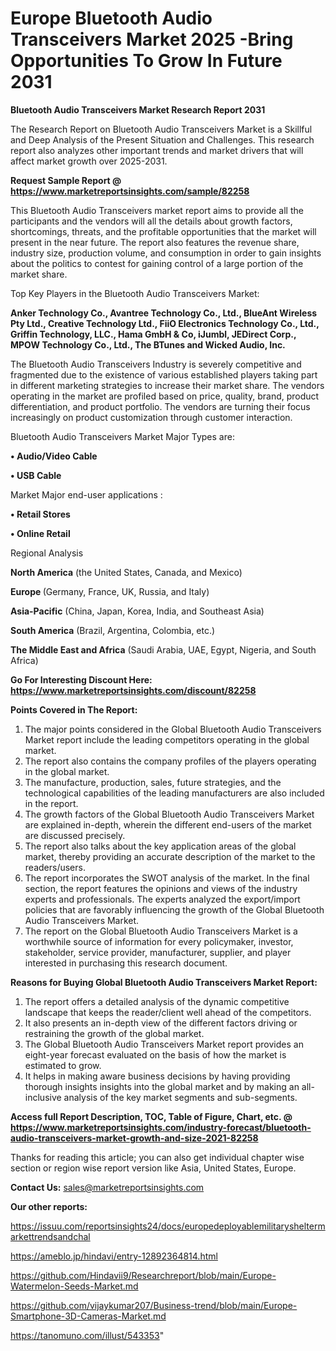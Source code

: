 # Europe Bluetooth Audio Transceivers Market 2025 -Bring Opportunities To Grow In Future 2031

<strong>Bluetooth Audio Transceivers Market Research Report 2031</strong>

The Research Report on Bluetooth Audio Transceivers Market is a Skillful and Deep Analysis of the Present Situation and Challenges. This research report also analyzes other important trends and market drivers that will affect market growth over 2025-2031.

<strong>Request Sample Report @ <a href=https://www.marketreportsinsights.com/sample/82258>https://www.marketreportsinsights.com/sample/82258</a></strong>

This Bluetooth Audio Transceivers market report aims to provide all the participants and the vendors will all the details about growth factors, shortcomings, threats, and the profitable opportunities that the market will present in the near future. The report also features the revenue share, industry size, production volume, and consumption in order to gain insights about the politics to contest for gaining control of a large portion of the market share.

Top Key Players in the Bluetooth Audio Transceivers Market:

<strong>Anker Technology Co., Avantree Technology Co., Ltd., BlueAnt Wireless Pty Ltd., Creative Technology Ltd., FiiO Electronics Technology Co., Ltd., Griffin Technology, LLC., Hama GmbH & Co, iJumbl, JEDirect Corp., MPOW Technology Co., Ltd., The BTunes and Wicked Audio, Inc. </strong>

The Bluetooth Audio Transceivers Industry is severely competitive and fragmented due to the existence of various established players taking part in different marketing strategies to increase their market share. The vendors operating in the market are profiled based on price, quality, brand, product differentiation, and product portfolio. The vendors are turning their focus increasingly on product customization through customer interaction.

Bluetooth Audio Transceivers Market Major Types are:

<strong>• Audio/Video Cable

• USB Cable</strong>

Market Major end-user applications :

<strong>• Retail Stores

• Online Retail</strong>

Regional Analysis

</u><strong><b>North America</b></strong> (the United States, Canada, and Mexico)

<strong><b>Europe </b></strong>(Germany, France, UK, Russia, and Italy)

<strong><b>Asia-Pacific</b></strong> (China, Japan, Korea, India, and Southeast Asia)

<strong><b>South America</b></strong> (Brazil, Argentina, Colombia, etc.)

<strong><b>The Middle East and Africa</b></strong> (Saudi Arabia, UAE, Egypt, Nigeria, and South Africa)

<strong>Go For Interesting Discount Here: <a href=https://www.marketreportsinsights.com/discount/82258>https://www.marketreportsinsights.com/discount/82258</a></strong>

<strong>Points Covered in The Report:</strong>
<ol>
  <li>The major points considered in the Global Bluetooth Audio Transceivers Market report include the leading competitors operating in the global market.</li>
  <li>The report also contains the company profiles of the players operating in the global market.</li>
  <li>The manufacture, production, sales, future strategies, and the technological capabilities of the leading manufacturers are also included in the report.</li>
  <li>The growth factors of the Global Bluetooth Audio Transceivers Market are explained in-depth, wherein the different end-users of the market are discussed precisely.</li>
  <li>The report also talks about the key application areas of the global market, thereby providing an accurate description of the market to the readers/users.</li>
  <li>The report incorporates the SWOT analysis of the market. In the final section, the report features the opinions and views of the industry experts and professionals. The experts analyzed the export/import policies that are favorably influencing the growth of the Global Bluetooth Audio Transceivers Market.</li>
  <li>The report on the Global Bluetooth Audio Transceivers Market is a worthwhile source of information for every policymaker, investor, stakeholder, service provider, manufacturer, supplier, and player interested in purchasing this research document.</li>
</ol>
<strong>Reasons for Buying Global Bluetooth Audio Transceivers Market Report:</strong>

<ol>
  <li>The report offers a detailed analysis of the dynamic competitive landscape that keeps the reader/client well ahead of the competitors.</li>
  <li>It also presents an in-depth view of the different factors driving or restraining the growth of the global market.</li>
  <li>The Global Bluetooth Audio Transceivers Market report provides an eight-year forecast evaluated on the basis of how the market is estimated to grow.</li>
  <li>It helps in making aware business decisions by having providing thorough insights insights into the global market and by making an all-inclusive analysis of the key market segments and sub-segments.</li>
</ol>
<strong>Access full Report Description, TOC, Table of Figure, Chart, etc. @ <a href=https://www.marketreportsinsights.com/industry-forecast/bluetooth-audio-transceivers-market-growth-and-size-2021-82258>https://www.marketreportsinsights.com/industry-forecast/bluetooth-audio-transceivers-market-growth-and-size-2021-82258</a></strong>


Thanks for reading this article; you can also get individual chapter wise section or region wise report version like Asia, United States, Europe.

<strong>Contact Us:</strong>
sales@marketreportsinsights.com

<strong>Our other reports:</strong>

<a href=https://issuu.com/reportsinsights24/docs/europedeployablemilitarysheltermarkettrendsandchal>https://issuu.com/reportsinsights24/docs/europedeployablemilitarysheltermarkettrendsandchal</a>

<a href=https://ameblo.jp/hindavi/entry-12892364814.html>https://ameblo.jp/hindavi/entry-12892364814.html</a>

<a href=https://github.com/Hindavii9/Researchreport/blob/main/Europe-Watermelon-Seeds-Market.md>https://github.com/Hindavii9/Researchreport/blob/main/Europe-Watermelon-Seeds-Market.md</a>

<a href=https://github.com/vijaykumar207/Business-trend/blob/main/Europe-Smartphone-3D-Cameras-Market.md>https://github.com/vijaykumar207/Business-trend/blob/main/Europe-Smartphone-3D-Cameras-Market.md</a>

<a href=https://tanomuno.com/illust/543353>https://tanomuno.com/illust/543353</a>"
